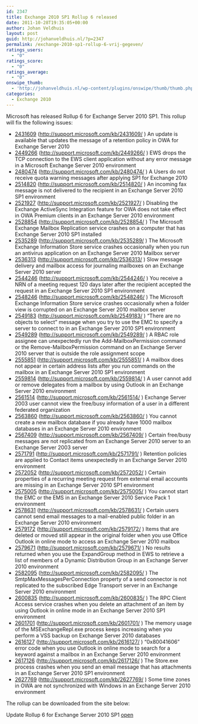 ```yaml
---
id: 2347
title: Exchange 2010 SP1 Rollup 6 released
date: 2011-10-28T19:35:05+00:00
author: Johan Veldhuis
layout: post
guid: http://johanveldhuis.nl/?p=2347
permalink: /exchange-2010-sp1-rollup-6-vrij-gegeven/
ratings_users:
  - "0"
ratings_score:
  - "0"
ratings_average:
  - "0"
onswipe_thumb:
  - 'http://johanveldhuis.nl/wp-content/plugins/onswipe/thumb/thumb.php?src=http://johanveldhuis.nl/wp-content/plugins/sociable-zyblog-edition/images/digg.png&amp;w=600&amp;h=800&amp;zc=1&amp;q=75&amp;f=0'
categories:
  - Exchange 2010
---
```

Microsoft has released Rollup 6 for Exchange Server 2010 SP1. This rollup will fix the following issues:

  * [2431609](http://support.microsoft.com/kb/2431609) (http://support.microsoft.com/kb/2431609/ ) An update is available that updates the message of a retention policy in OWA for Exchange Server 2010
  * [2449266](http://support.microsoft.com/kb/2449266) (http://support.microsoft.com/kb/2449266/ ) EWS drops the TCP connection to the EWS client application without any error message in a Microsoft Exchange Server 2010 environment
  * [2480474](http://support.microsoft.com/kb/2480474) (http://support.microsoft.com/kb/2480474/ ) A Users do not receive quota warning messages after applying SP1 for Exchange 2010
  * [2514820](http://support.microsoft.com/kb/2514820) (http://support.microsoft.com/kb/2514820/ ) An incoming fax message is not delivered to the recipient in an Exchange Server 2010 SP1 environment
  * [2521927](http://support.microsoft.com/kb/2521927) (http://support.microsoft.com/kb/2521927/ ) Disabling the Exchange ActiveSync Integration feature for OWA does not take effect in OWA Premium clients in an Exchange Server 2010 environment
  * [2528854](http://support.microsoft.com/kb/2528854) (http://support.microsoft.com/kb/2528854/ ) The Microsoft Exchange Mailbox Replication service crashes on a computer that has Exchange Server 2010 SP1 installed
  * [2535289](http://support.microsoft.com/kb/2535289) (http://support.microsoft.com/kb/2535289/ ) The Microsoft Exchange Information Store service crashes occasionally when you run an antivirus application on an Exchange Server 2010 Mailbox server
  * [2536313](http://support.microsoft.com/kb/2536313) (http://support.microsoft.com/kb/2536313/ ) Slow message delivery and mailbox access for journaling mailboxes on an Exchange Server 2010 server
  * [2544246](http://support.microsoft.com/kb/2544246) (http://support.microsoft.com/kb/2544246/ ) You receive a NRN of a meeting request 120 days later after the recipient accepted the request in an Exchange Server 2010 SP1 environment
  * [2548246](http://support.microsoft.com/kb/2548246) (http://support.microsoft.com/kb/2548246/ ) The Microsoft Exchange Information Store service crashes occasionally when a folder view is corrupted on an Exchange Server 2010 mailbox server
  * [2549183](http://support.microsoft.com/kb/2549183) (http://support.microsoft.com/kb/2549183/ ) &#8220;There are no objects to select&#8221; message when you try to use the EMC to specify a server to connect to in an Exchange Server 2010 SP1 environment
  * [2549289](http://support.microsoft.com/kb/2549289) (http://support.microsoft.com/kb/2549289/ ) A RBAC role assignee can unexpectedly run the Add-MailboxPermission command or the Remove-MailboxPermission command on an Exchange Server 2010 server that is outside the role assignment scope
  * [2555851](http://support.microsoft.com/kb/2555851) (http://support.microsoft.com/kb/2555851/ ) A mailbox does not appear in certain address lists after you run commands on the mailbox in an Exchange Server 2010 SP1 environment
  * [2559814](http://support.microsoft.com/kb/2559814) (http://support.microsoft.com/kb/2559814/ ) A user cannot add or remove delegates from a mailbox by using Outlook in an Exchange Server 2010 environment
  * [2561514](http://support.microsoft.com/kb/2561514) (http://support.microsoft.com/kb/2561514/ ) Exchange Server 2003 user cannot view the free/busy information of a user in a different federated organization
  * [2563860](http://support.microsoft.com/kb/2563860) (http://support.microsoft.com/kb/2563860/ ) You cannot create a new mailbox database if you already have 1000 mailbox databases in an Exchange Server 2010 environment
  * [2567409](http://support.microsoft.com/kb/2567409) (http://support.microsoft.com/kb/2567409/ ) Certain free/busy messages are not replicated from an Exchange Server 2010 server to an Exchange Server 2003 server
  * [2571791](http://support.microsoft.com/kb/2571791) (http://support.microsoft.com/kb/2571791/ ) Retention policies are applied to Contact items unexpectedly in an Exchange Server 2010 environment
  * [2572052](http://support.microsoft.com/kb/2572052) (http://support.microsoft.com/kb/2572052/ ) Certain properties of a recurring meeting request from external email accounts are missing in an Exchange Server 2010 SP1 environment
  * [2575005](http://support.microsoft.com/kb/2575005) (http://support.microsoft.com/kb/2575005/ ) You cannot start the EMC or the EMS in an Exchange Server 2010 Service Pack 1 environment
  * [2578631](http://support.microsoft.com/kb/2578631) (http://support.microsoft.com/kb/2578631/ ) Certain users cannot send email messages to a mail-enabled public folder in an Exchange Server 2010 environment
  * [2579172](http://support.microsoft.com/kb/2579172) (http://support.microsoft.com/kb/2579172/ ) Items that are deleted or moved still appear in the original folder when you use Office Outlook in online mode to access an Exchange Server 2010 mailbox
  * [2579671](http://support.microsoft.com/kb/2579671) (http://support.microsoft.com/kb/2579671/ ) No results returned when you use the ExpandGroup method in EWS to retrieve a list of members of a Dynamic Distribution Group in an Exchange Server 2010 environment
  * [2582095](http://support.microsoft.com/kb/2582095) (http://support.microsoft.com/kb/2582095/ ) The SmtpMaxMessagesPerConnection property of a send connector is not replicated to the subscribed Edge Transport server in an Exchange Server 2010 environment
  * [2600835](http://support.microsoft.com/kb/2600835) (http://support.microsoft.com/kb/2600835/ ) The RPC Client Access service crashes when you delete an attachment of an item by using Outlook in online mode in an Exchange Server 2010 SP1 environment
  * [2601701](http://support.microsoft.com/kb/2601701) (http://support.microsoft.com/kb/2601701/ ) The memory usage of the MSExchangeRepl.exe process keeps increasing when you perform a VSS backup on Exchange Server 2010 databases
  * [2616127](http://support.microsoft.com/kb/2616127) (http://support.microsoft.com/kb/2616127/ ) &#8220;0x80041606&#8221; error code when you use Outlook in online mode to search for a keyword against a mailbox in an Exchange Server 2010 environment
  * [2617126](http://support.microsoft.com/kb/2617126) (http://support.microsoft.com/kb/2617126/ ) The Store.exe process crashes when you send an email message that has attachments in an Exchange Server 2010 SP1 environment
  * [2627769](http://support.microsoft.com/kb/2627769) (http://support.microsoft.com/kb/2627769/ ) Some time zones in OWA are not synchronized with Windows in an Exchange Server 2010 environment

The rollup can be downloaded from the site below:

Update Rollup 6 for Exchange Server 2010 SP1 [open](http://www.microsoft.com/download/en/details.aspx?id=27849)